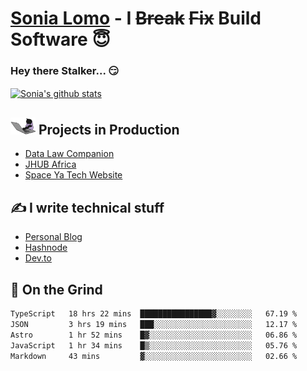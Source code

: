 # [Sonia Lomo](https://sonylomo.github.io/) - I ~~Break~~ ~~Fix~~ Build Software 😇
### Hey there Stalker... 😏 

<a href="https://github.com/sonylomo/github-readme-stats">
  <img align="center" src="https://media.giphy.com/media/lU05nFSW6Y2A/giphy.gif" alt="Sonia's github stats" />
</a>

## <img src="assets/devcat.gif" width="40"> Projects in Production
- [Data Law Companion](https://datalawcompanion.org/)
- [JHUB Africa](https://jhubafrica.com/)
- [Space Ya Tech Website](https://www.spaceyatech.com/)

## ✍️ I write technical stuff
- [Personal Blog](https://sonylomo-github-io.vercel.app/blog)
- [Hashnode](https://sonylomo.hashnode.dev/)
- [Dev.to](https://dev.to/sonylomo)

## 🤡 On the Grind
<!--START_SECTION:waka-->

```txt
TypeScript   18 hrs 22 mins  ████████████████▓░░░░░░░░   67.19 %
JSON         3 hrs 19 mins   ███░░░░░░░░░░░░░░░░░░░░░░   12.17 %
Astro        1 hr 52 mins    █▓░░░░░░░░░░░░░░░░░░░░░░░   06.86 %
JavaScript   1 hr 34 mins    █▒░░░░░░░░░░░░░░░░░░░░░░░   05.76 %
Markdown     43 mins         ▓░░░░░░░░░░░░░░░░░░░░░░░░   02.66 %
```

<!--END_SECTION:waka-->
